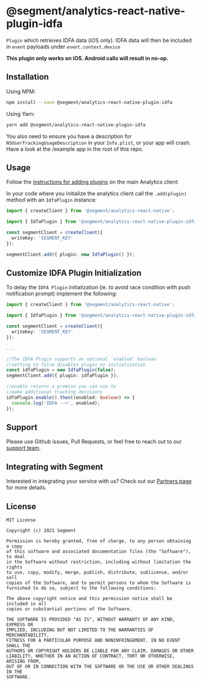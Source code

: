 # @segment/analytics-react-native-plugin-idfa

`Plugin` which retrieves IDFA data (iOS only). IDFA data will then be included in `event` payloads under `event.context.device`

**This plugin only works on iOS. Android calls will result in no-op.**

## Installation

Using NPM:
```bash
npm install --save @segment/analytics-react-native-plugin-idfa
```

Using Yarn:
```bash
yarn add @segment/analytics-react-native-plugin-idfa
```

You also need to ensure you have a description for `NSUserTrackingUsageDescription` in your `Info.plist`, or your app will crash. Have a look at the /example app in the root of this repo.

## Usage

Follow the [instructions for adding plugins](https://github.com/segmentio/analytics-react-native#adding-plugins) on the main Analytics client:

In your code where you initialize the analytics client call the `.add(plugin)` method with an `IdfaPlugin` instance:

```ts
import { createClient } from '@segment/analytics-react-native';

import { IdfaPlugin } from '@segment/analytics-react-native-plugin-idfa';

const segmentClient = createClient({
  writeKey: 'SEGMENT_KEY'
});

segmentClient.add({ plugin: new IdfaPlugin() });
```

## Customize IDFA Plugin Initialization

To delay the `IDFA Plugin` initialization (ie. to avoid race condition with push notification prompt) implement the following: 

```ts
import { createClient } from '@segment/analytics-react-native';

import { IdfaPlugin } from '@segment/analytics-react-native-plugin-idfa';

const segmentClient = createClient({
  writeKey: 'SEGMENT_KEY'
});

...

//The IDFA Plugin supports an optional `enabled` boolean 
//setting to false disables plugin on initialization
const idfaPlugin = new IdfaPlugin(false);
segmentClient.add({ plugin: idfaPlugin });

//enable returns a promise you can use to 
//make additional tracking decisions
idfaPlugin.enable().then((enabled: boolean) => {
  console.log('IDFA -->', enabled);
});
```
## Support

Please use Github issues, Pull Requests, or feel free to reach out to our [support team](https://segment.com/help/).

## Integrating with Segment

Interested in integrating your service with us? Check out our [Partners page](https://segment.com/partners/) for more details.

## License
```
MIT License

Copyright (c) 2021 Segment

Permission is hereby granted, free of charge, to any person obtaining a copy
of this software and associated documentation files (the "Software"), to deal
in the Software without restriction, including without limitation the rights
to use, copy, modify, merge, publish, distribute, sublicense, and/or sell
copies of the Software, and to permit persons to whom the Software is
furnished to do so, subject to the following conditions:

The above copyright notice and this permission notice shall be included in all
copies or substantial portions of the Software.

THE SOFTWARE IS PROVIDED "AS IS", WITHOUT WARRANTY OF ANY KIND, EXPRESS OR
IMPLIED, INCLUDING BUT NOT LIMITED TO THE WARRANTIES OF MERCHANTABILITY,
FITNESS FOR A PARTICULAR PURPOSE AND NONINFRINGEMENT. IN NO EVENT SHALL THE
AUTHORS OR COPYRIGHT HOLDERS BE LIABLE FOR ANY CLAIM, DAMAGES OR OTHER
LIABILITY, WHETHER IN AN ACTION OF CONTRACT, TORT OR OTHERWISE, ARISING FROM,
OUT OF OR IN CONNECTION WITH THE SOFTWARE OR THE USE OR OTHER DEALINGS IN THE
SOFTWARE.
```